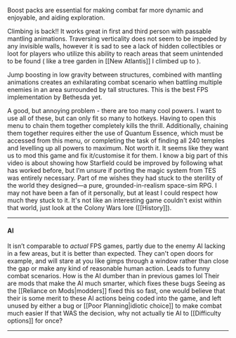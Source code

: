 Boost packs are essential for making combat far more dynamic and enjoyable, and aiding exploration.

Climbing is back!! It works great in first and third person with passable mantling animations. Traversing verticality does not seem to be impeded by any invisible walls, however it is sad to see a lack of hidden collectibles or loot for players who utilize this ability to reach areas that seem unintended to be found ( like a tree garden in [[New Atlantis]] I climbed up to ).

Jump boosting in low gravity between structures, combined with mantling animations creates an exhilarating combat scenario when battling multiple enemies in an area surrounded by tall structures. This is the best FPS implementation by Bethesda yet. 

A good, but annoying problem - there are too many cool powers. I want to use all of these, but can only fit so many to hotkeys. Having to open this menu to chain them together completely kills the thrill. Additionally, chaining them together requires either the use of Quantum Essence, which must be accessed from this menu, or completing the task of finding all 240 temples and levelling up all powers to maximum. Not worth it. It seems like they want us to mod this game and fix it/customise it for them.
	I know a big part of this video is about showing how Starfield could be improved by following what has worked before, but I’m unsure if porting the magic system from TES was entirely necessary. Part of me wishes they had stuck to the sterility of the world they designed—a pure, grounded-in-realism space-sim RPG. I may not have been a fan of it personally, but at least I could respect how much they stuck to it.
		It's not like an interesting game couldn't exist within that world, just look at the Colony Wars lore ([[History]]).

---
#### AI
It isn’t comparable to *actual* FPS games, partly due to the enemy AI lacking in a few areas, but it is better than expected.
	They can't open doors for example, and will stare at you like gimps through a window rather than close the gap or make any kind of reasonable human action. Leads to funny combat scenarios. How is the AI dumber than in previous games lol
		Their are mods that make the AI much smarter, which fixes these bugs
			Seeing as the [[Reliance on Mods|modders]] fixed this so fast, one would believe that their is some merit to these AI actions being coded into the game, and left unused by either a bug or [[Poor Planning|idiotic choice]] to make combat much easier
				If that WAS the decision, why not actually tie AI to [[Difficulty options]] for once?

---

